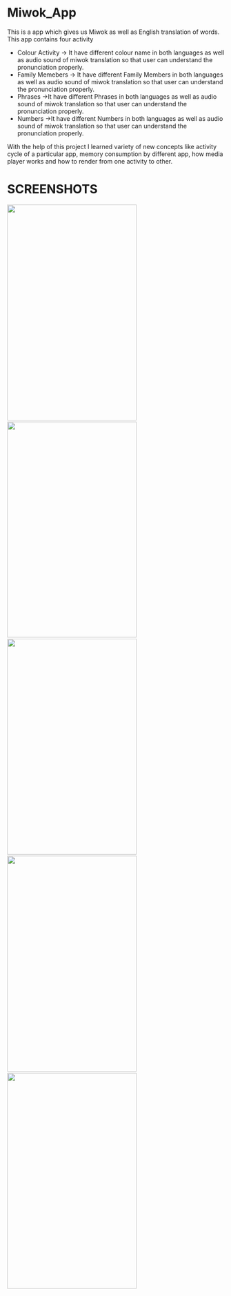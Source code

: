 # Miwok_App
This is a app which gives us Miwok as well as English translation of words.
This app contains four activity 
* Colour Activity -> It have different colour name in both languages as well as audio sound of miwok translation so that user can understand the pronunciation properly.
* Family Memebers -> It have different Family Members  in both languages as well as audio sound of miwok translation so that user can understand the pronunciation properly.
* Phrases ->It have different Phrases in both languages as well as audio sound of miwok translation so that user can understand the pronunciation properly.
* Numbers ->It have different Numbers in both languages as well as audio sound of miwok translation so that user can understand the pronunciation properly.

With the help of this project I learned variety of new concepts like activity cycle of a particular app, memory consumption by different app, how media player works and how to render from one activity to other.

# SCREENSHOTS

<p>
<img src="https://user-images.githubusercontent.com/69414725/108612855-42918b00-7412-11eb-8d7b-1a26a957c055.png" width="300" height="500"/>
 &nbsp;
<img src="https://user-images.githubusercontent.com/69414725/108612857-47563f00-7412-11eb-929f-84252f56ce4c.png" width="300" height="500" />
&nbsp;
<img src="https://user-images.githubusercontent.com/69414725/108612860-5937e200-7412-11eb-9222-64d5cdd78cb2.png" width="300" height="500"/>
&nbsp;
<img src="https://user-images.githubusercontent.com/69414725/108612859-50471080-7412-11eb-98e3-f78f39bc0b91.png" width="300" height="500"/>
&nbsp;
<img src="https://user-images.githubusercontent.com/69414725/108612866-60f78680-7412-11eb-8388-a0181c0e0974.png" width="300" height="500"/>
<p/>
